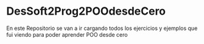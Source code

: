 # DesSoft2Prog2POOdesdeCero

En este Repositorio se van a ir cargando
todos los ejercicios y ejemplos que fui viendo 
para poder aprender POO desde cero
